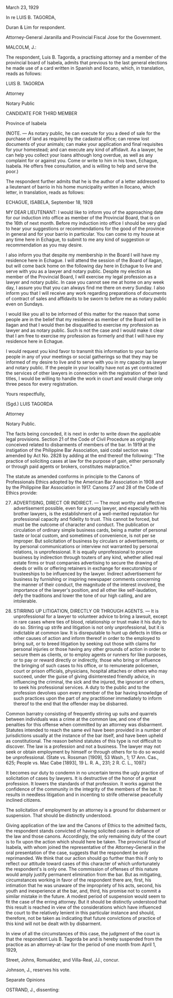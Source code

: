 March 23, 1929

  

In re LUIS B. TAGORDA,

  

Duran & Lim for respondent.

Attorney-General Jaranilla and Provincial Fiscal Jose for the Government.

  

MALCOLM, J.:

  

The respondent, Luis B. Tagorda, a practising attorney and a member of the provincial board of Isabela, admits that previous to the last general elections he made use of a card written in Spanish and Ilocano, which, in translation, reads as follows:

  

LUIS B. TAGORDA

Attorney

Notary Public

CANDIDATE FOR THIRD MEMBER

Province of Isabela

  

(NOTE. — As notary public, he can execute for you a deed of sale for the purchase of land as required by the cadastral office; can renew lost documents of your animals; can make your application and final requisites for your homestead; and can execute any kind of affidavit. As a lawyer, he can help you collect your loans although long overdue, as well as any complaint for or against you. Come or write to him in his town, Echague, Isabela. He offers free consultation, and is willing to help and serve the poor.)

  

The respondent further admits that he is the author of a letter addressed to a lieutenant of barrio in his home municipality written in Ilocano, which letter, in translation, reads as follows:

  

ECHAGUE, ISABELA, September 18, 1928

  

MY DEAR LIEUTENANT: I would like to inform you of the approaching date for our induction into office as member of the Provincial Board, that is on the 16th of next month. Before my induction into office I should be very glad to hear your suggestions or recommendations for the good of the province in general and for your barrio in particular. You can come to my house at any time here in Echague, to submit to me any kind of suggestion or recommendation as you may desire.

  

I also inform you that despite my membership in the Board I will have my residence here in Echague. I will attend the session of the Board of Ilagan, but will come back home on the following day here in Echague to live and serve with you as a lawyer and notary public. Despite my election as member of the Provincial Board, I will exercise my legal profession as a lawyer and notary public. In case you cannot see me at home on any week day, I assure you that you can always find me there on every Sunday. I also inform you that I will receive any work regarding preparations of documents of contract of sales and affidavits to be sworn to before me as notary public even on Sundays.

  

I would like you all to be informed of this matter for the reason that some people are in the belief that my residence as member of the Board will be in Ilagan and that I would then be disqualified to exercise my profession as lawyer and as notary public. Such is not the case and I would make it clear that I am free to exercise my profession as formerly and that I will have my residence here in Echague.

  

I would request you kind favor to transmit this information to your barrio people in any of your meetings or social gatherings so that they may be informed of my desire to live and to serve with you in my capacity as lawyer and notary public. If the people in your locality have not as yet contracted the services of other lawyers in connection with the registration of their land titles, I would be willing to handle the work in court and would charge only three pesos for every registration.

  

Yours respectfully,

  

(Sgd.) LUIS TAGORDA

Attorney

Notary Public.

  

The facts being conceded, it is next in order to write down the applicable legal provisions. Section 21 of the Code of Civil Procedure as originally conceived related to disbarments of members of the bar. In 1919 at the instigation of the Philippine Bar Association, said codal section was amended by Act No. 2828 by adding at the end thereof the following: "The practice of soliciting cases at law for the purpose of gain, either personally or through paid agents or brokers, constitutes malpractice."

  

The statute as amended conforms in principle to the Canons of Professionals Ethics adopted by the American Bar Association in 1908 and by the Philippine Bar Association in 1917. Canons 27 and 28 of the Code of Ethics provide:

  

27. ADVERTISING, DIRECT OR INDIRECT. — The most worthy and effective advertisement possible, even for a young lawyer, and especially with his brother lawyers, is the establishment of a well-merited reputation for professional capacity and fidelity to trust. This cannot be forced, but must be the outcome of character and conduct. The publication or circulation of ordinary simple business cards, being a matter of personal taste or local custom, and sometimes of convenience, is not per se improper. But solicitation of business by circulars or advertisements, or by personal communications or interview not warranted by personal relations, is unprofessional. It is equally unprofessional to procure business by indirection through touters of any kind, whether allied real estate firms or trust companies advertising to secure the drawing of deeds or wills or offering retainers in exchange for executorships or trusteeships to be influenced by the lawyer. Indirect advertisement for business by furnishing or inspiring newspaper comments concerning the manner of their conduct, the magnitude of the interest involved, the importance of the lawyer's position, and all other like self-laudation, defy the traditions and lower the tone of our high calling, and are intolerable.

  

28. STIRRING UP LITIGATION, DIRECTLY OR THROUGH AGENTS. — It is unprofessional for a lawyer to volunteer advice to bring a lawsuit, except in rare cases where ties of blood, relationship or trust make it his duty to do so. Stirring up strife and litigation is not only unprofessional, but it is indictable at common law. It is disreputable to hunt up defects in titles or other causes of action and inform thereof in order to the employed to bring suit, or to breed litigation by seeking out those with claims for personal injuries or those having any other grounds of action in order to secure them as clients, or to employ agents or runners for like purposes, or to pay or reward directly or indirectly, those who bring or influence the bringing of such cases to his office, or to remunerate policemen, court or prison officials, physicians, hospital attaches or others who may succeed, under the guise of giving disinterested friendly advice, in influencing the criminal, the sick and the injured, the ignorant or others, to seek his professional services. A duty to the public and to the profession devolves upon every member of the bar having knowledge of such practices upon the part of any practitioner immediately to inform thereof to the end that the offender may be disbarred.

  

Common barratry consisting of frequently stirring up suits and quarrels between individuals was a crime at the common law, and one of the penalties for this offense when committed by an attorney was disbarment. Statutes intended to reach the same evil have been provided in a number of jurisdictions usually at the instance of the bar itself, and have been upheld as constitutional. The reason behind statutes of this type is not difficult to discover. The law is a profession and not a business. The lawyer may not seek or obtain employment by himself or through others for to do so would be unprofessional. (State vs. Rossman [1909], 53 Wash., 1; 17 Ann. Cas., 625; People vs. Mac Cabe [1893], 19 L. R. A., 231; 2 R. C. L., 1097.)

  

It becomes our duty to condemn in no uncertain terms the ugly practice of solicitation of cases by lawyers. It is destructive of the honor of a great profession. It lowers the standards of that profession. It works against the confidence of the community in the integrity of the members of the bar. It results in needless litigation and in incenting to strife otherwise peacefully inclined citizens.

  

The solicitation of employment by an attorney is a ground for disbarment or suspension. That should be distinctly understood.

  

Giving application of the law and the Canons of Ethics to the admitted facts, the respondent stands convicted of having solicited cases in defiance of the law and those canons. Accordingly, the only remaining duty of the court is to fix upon the action which should here be taken. The provincial fiscal of Isabela, with whom joined the representative of the Attorney-General in the oral presentation of the case, suggests that the respondent be only reprimanded. We think that our action should go further than this if only to reflect our attitude toward cases of this character of which unfortunately the respondent's is only one. The commission of offenses of this nature would amply justify permanent elimination from the bar. But as mitigating, circumstances working in favor of the respondent there are, first, his intimation that he was unaware of the impropriety of his acts, second, his youth and inexperience at the bar, and, third, his promise not to commit a similar mistake in the future. A modest period of suspension would seem to fit the case of the erring attorney. But it should be distinctly understood that this result is reached in view of the considerations which have influenced the court to the relatively lenient in this particular instance and should, therefore, not be taken as indicating that future convictions of practice of this kind will not be dealt with by disbarment.

  

In view of all the circumstances of this case, the judgment of the court is that the respondent Luis B. Tagorda be and is hereby suspended from the practice as an attorney-at-law for the period of one month from April 1, 1929,

  

Street, Johns, Romualdez, and Villa-Real, JJ., concur.

Johnson, J., reserves his vote.

  
  

Separate Opinions

  

OSTRAND, J., dissenting: